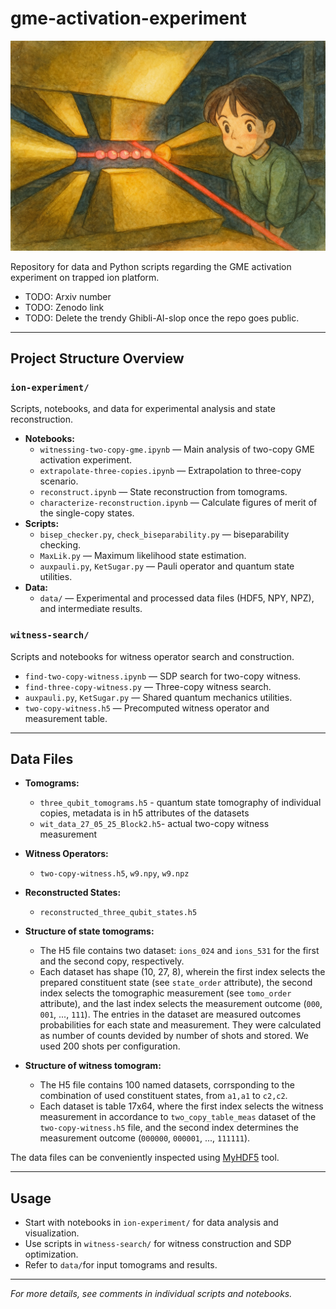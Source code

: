 # gme-activation-experiment

![optional cover image](ghibli_cover.png)

Repository for data and Python scripts regarding the GME activation experiment on trapped ion platform.


* TODO: Arxiv number
* TODO: Zenodo link
* TODO: Delete the trendy Ghibli-AI-slop once the  repo goes public.

---

## Project Structure Overview

### `ion-experiment/`
Scripts, notebooks, and data for experimental analysis and state reconstruction.
- **Notebooks:**  
  - `witnessing-two-copy-gme.ipynb` — Main analysis of two-copy GME activation experiment.
  - `extrapolate-three-copies.ipynb` — Extrapolation to three-copy scenario.
  - `reconstruct.ipynb` — State reconstruction from tomograms.
  - `characterize-reconstruction.ipynb` — Calculate figures of merit of the single-copy states.
- **Scripts:**  
  - `bisep_checker.py`, `check_biseparability.py` — biseparability checking.
  - `MaxLik.py` — Maximum likelihood state estimation.
  - `auxpauli.py`, `KetSugar.py` — Pauli operator and quantum state utilities.
- **Data:**  
  - `data/` — Experimental and processed data files (HDF5, NPY, NPZ), and intermediate results.
  

### `witness-search/`
Scripts and notebooks for witness operator search and construction.
- `find-two-copy-witness.ipynb` — SDP search for two-copy witness.
- `find-three-copy-witness.py` — Three-copy witness search.
- `auxpauli.py`, `KetSugar.py` — Shared quantum mechanics utilities.
- `two-copy-witness.h5` — Precomputed witness operator and measurement table.

---

## Data Files

- **Tomograms:**  
  - `three_qubit_tomograms.h5` - quantum state tomography of individual copies, metadata is in h5 attributes of the datasets
  - `wit_data_27_05_25_Block2.h5`- actual two-copy witness measurement
- **Witness Operators:**  
  - `two-copy-witness.h5`, `w9.npy`, `w9.npz`
- **Reconstructed States:**  
  - `reconstructed_three_qubit_states.h5`


- **Structure of state tomograms:**
  - The H5 file contains two dataset: `ions_024` and `ions_531` for the first and the second copy, respectively.
  - Each dataset has shape (10, 27, 8), wherein the first index selects the prepared constituent state (see `state_order` attribute), the second index selects the tomographic measurement (see `tomo_order` attribute), and the last index selects the measurement outcome (`000`, `001`, ..., `111`). The entries in the dataset are measured outcomes probabilities for each state and measurement. They were calculated as number of counts devided by number of shots and stored. We used 200 shots per configuration.

- **Structure of witness tomogram:**
  - The H5 file contains 100 named datasets, corrsponding to the combination of used constituent states, from `a1,a1` to `c2,c2`.
  - Each dataset is table 17x64, where the first index selects the witness measurement in accordance to `two_copy_table_meas` dataset of the `two-copy-witness.h5` file, and the second index determines the measurement outcome (`000000`, `000001`, ..., `111111`).

The data files can be conveniently inspected using [MyHDF5](https://myhdf5.hdfgroup.org) tool.

---

## Usage

- Start with notebooks in `ion-experiment/` for data analysis and visualization.
- Use scripts in `witness-search/` for witness construction and SDP optimization.
- Refer to `data/`for input tomograms and results.

---

*For more details, see comments in individual scripts and notebooks.*
